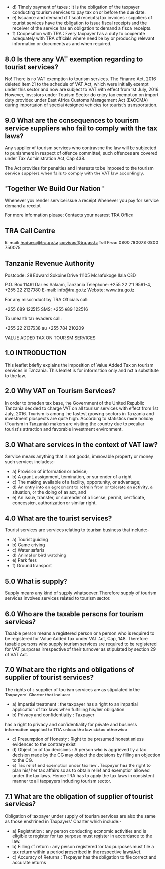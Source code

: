 - d)  Timely payment  of  taxes : It is the obligation  of  the  taxpayer  conducting tourism services to pay tax on or before the due date.
- e) Issuance	and	demand	of	fiscal	receipts/ tax invoices : suppliers of tourist services have the obligation to issue fiscal receipts and  the  receiver  of  the  service  has  an obligation to demand a fiscal receipts.
- f) Cooperation with TRA : Every taxpayer has a duty to cooperate adequately with  TRA  officials  where  need  be  by or producing  relevant  information  or documents as and when required.

## 8.0 Is there any VAT exemption regarding to tourist services?

No!  There  is  no VAT  exemption  to  tourism services. The Finance Act, 2016 deleted item 21 to the schedule of VAT Act, which were initially exempt under this sector and now are subject to VAT with effect from 1st July, 2016. However, investors  under  Tourism  Sector  do  enjoy  tax exemption on import duty provided under East Africa Customs Management Act (EACCMA) during importation of special designed vehicles for tourist's transportation.

## 9.0  What  are  the  consequences  to  tourism service suppliers who fail to comply with the tax laws?

Any supplier of tourism services who contravene the  law  will  be  subjected  to  punishment  in respect of offence committed; such offences are covered under Tax Administration Act, Cap 438.

The Act provides for penalties and interests to be imposed to the tourism service suppliers when fails to comply with the VAT law accordingly.

## 'Together We Build Our Nation '

Whenever you render service issue a receipt Whenever you pay for service demand a receipt

For more information please: Contacts your nearest TRA Office

## TRA Call Centre

E-mail: huduma@tra.go.tz services@tra.go.tz Toll Free: 0800 780078 0800 750075

## Tanzania Revenue Authority

Postcode: 28 Edward Sokoine Drive 11105 Mchafukoge Ilala CBD

P.O. Box 11491 Dar es Salaam, Tanzania Telephone: +255 22 211 9591-4, +255 22 2127080 E-mail:  info@tra.go.tz Website:  www.tra.go.tz

For any misconduct by TRA Officials call:

+255 689 122515   SMS: +255 689 122516

To unearth tax evaders call:

+255 22 2137638 au +255 784 210209

<!-- image -->

VALUE ADDED TAX ON TOURISM SERVICES

<!-- image -->

## 1.0 INTRODUCTION

This leaflet briefly explains the imposition of  Value  Added  Tax  on  tourism  services  in Tanzania. This  leaflet  is  for  information  only and not a substitute to the law.

## 2.0 Why VAT on Tourism Services?

In order to broaden tax base, the Government of the United Republic Tanzania decided to charge VAT on all tourism services with effect from 1st July, 2016.   Tourism is among the fastest growing sectors in Tanzania and investment prospects are quite high. According to statistics more holiday (Tourism in Tanzania) makers are visiting the country due to peculiar tourist's attraction and favorable investment environment.

## 3.0 What are services in the context of VAT law?

Service  means  anything  that  is  not  goods, immovable  property  or  money  such  services includes:-

- a) Provision of information or advice;
- b)  A grant, assignment, termination, or surrender of a right;
- c) The making available of a facility, opportunity, or advantage;
- d)   An  entry  into  an  agreement  to  refrain from or tolerate an activity, a situation, or the doing of an act, and
- e) An  issue,  transfer,  or  surrender  of  a license,  permit,  certificate,  concession, authorization or similar right.

## 4.0 What are the tourist services?

Tourist services are services relating to tourism business that include:-

- a) Tourist guiding
- b)  Game driving
- c) Water safaris
- d)  Animal or bird watching
- e) Park fees
- f) Ground transport

## 5.0 What is supply?

Supply means any kind of supply whatsoever. Therefore supply of tourism services involves services related to tourism sector.

## 6.0 Who are the taxable persons for tourism services?

Taxable person means a registered person or a person who is required to be registered for Value Added Tax under VAT Act, Cap, 148. Therefore taxable  persons  who  supply  tourism  services are required to be registered for VAT purposes irrespective  of  their  turnover  as  stipulated  by section 29 of VAT Act.

## 7.0  What  are  the  rights  and  obligations  of supplier of tourist services?

The  rights  of  a  supplier  of  tourism  services are as stipulated in the Taxpayers' Charter that include:-

- a)  Impartial treatment : the taxpayer has a right to an impartial application  of tax laws when fulfilling his/her obligation
- b)	 Privacy	 and	 confidentiality : Taxpayer

has a right to privacy and confidentiality for private and  business  information supplied  to  TRA  unless  the  law  states otherwise

- c) Presumption  of  Honesty : Right  to  be presumed honest unless evidenced to the contrary exist
- d)  Objection  of  tax  decisions : A  person who is aggrieved by a tax decision made by the CG may object the decisions by filling an objection to the CG.
- e) Tax  relief  and  exemption  under  tax law : Taxpayer has the right to plan his/ her tax affairs so as to obtain relief and exemption allowed under the tax laws. Hence  TRA  has  to  apply  the  tax  laws in  consistent  manner  to  all  taxpayers including tourism sector.

## 7.1  What  are  the  obligation  of  supplier  of tourist services?

Obligation of taxpayer under supply of tourism services are also the same as those enshrined in Taxpayers' Charter which include:-

- a)  Registration : any person conducting economic  activities  and  is  eligible  to register for tax purpose must register in accordance to the law.
- b)  Filling of return : any person registered for  tax  purposes  must  file  a  tax  return within a period prescribed in the respective laws/Act.
- c) Accuracy of Returns : Taxpayer has the obligation  to  file  correct  and  accurate returns